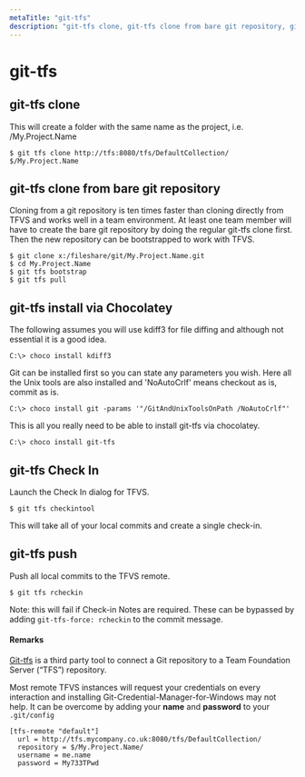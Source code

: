 ```yaml
---
metaTitle: "git-tfs"
description: "git-tfs clone, git-tfs clone from bare git repository, git-tfs install via Chocolatey, git-tfs Check In, git-tfs push"
---
```


# git-tfs



## git-tfs clone


This will create a folder with the same name as the project, i.e. /My.Project.Name

```git
$ git tfs clone http://tfs:8080/tfs/DefaultCollection/ $/My.Project.Name

```



## git-tfs clone from bare git repository


Cloning from a git repository is ten times faster than cloning directly from TFVS and works well in a team environment. At least one team member will have to create the bare git repository by doing the regular git-tfs clone first. Then the new repository can be bootstrapped to work with TFVS.

```git
$ git clone x:/fileshare/git/My.Project.Name.git 
$ cd My.Project.Name 
$ git tfs bootstrap 
$ git tfs pull

```



## git-tfs install via Chocolatey


The following assumes you will use kdiff3 for file diffing and although not essential it is a good idea.

```git
C:\> choco install kdiff3

```

Git can be installed first so you can state any parameters you wish. Here all the Unix tools are also installed and 'NoAutoCrlf' means checkout as is, commit as is.

```git
C:\> choco install git -params '"/GitAndUnixToolsOnPath /NoAutoCrlf"'

```

This is all you really need to be able to install git-tfs via chocolatey.

```git
C:\> choco install git-tfs

```



## git-tfs Check In


Launch the Check In dialog for TFVS.

```git
$ git tfs checkintool

```

This will take all of your local commits and create a single check-in.



## git-tfs push


Push all local commits to the TFVS remote.

```git
$ git tfs rcheckin

```

Note: this will fail if Check-in Notes are required. These can be bypassed by adding `git-tfs-force: rcheckin` to the commit message.



#### Remarks


[Git-tfs](http://git-tfs.com/) is a third party tool to connect a Git repository to a Team Foundation Server (“TFS”) repository.

Most remote TFVS instances will request your credentials on every interaction and installing Git-Credential-Manager-for-Windows may not help. It can be overcome by adding your **name** and **password** to your `.git/config`

```git
[tfs-remote "default"]
  url = http://tfs.mycompany.co.uk:8080/tfs/DefaultCollection/
  repository = $/My.Project.Name/
  username = me.name
  password = My733TPwd

```

